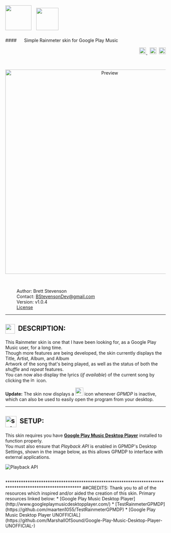 <img src="http://i.imgur.com/FAxF3zx.png" height="78" width="82">&nbsp;&nbsp; <img src="https://cloud.githubusercontent.com/assets/16360374/18604467/d361e41e-7c31-11e6-967a-1ab7b091837e.png" height="70">
---------------------------------------------------------------------------------------------------------
####&nbsp;&nbsp;&nbsp;&nbsp;&nbsp;&nbsp;Simple Rainmeter skin for Google Play Music

<p align="right">
  <a href="https://badge.fury.io/gh/JonSn0w%2FPlayMusic">
      <img src="https://badge.fury.io/gh/JonSn0w%2FPlayMusic.svg" height="21" alt="GitHub version" >
  </a>&nbsp;
  <span class="badge-paypal">
  <a href="https://www.paypal.com/cgi-bin/webscr?cmd=_s-xclick&hosted_button_id=E6RKPR34SH6CU" title="Donate to this project using Paypal">
      <img src="https://img.shields.io/badge/paypal-donate-yellow.svg" height="21" title="Donate"></a></span>&nbsp;
  <a href="https://gitter.im/PlayMusic/Lobby">
        <img src="https://badges.gitter.im/PlayMusic/Lobby.svg" height="21" title="Gitter">
  </a>
</p>

<br>
  <p align="center">
  <img src="https://github.com/JonSn0w/PlayMusic/blob/master/Preview/LandscapePreview.png" width="640" title="Preview">
  </p>
  <br>
  
  &nbsp;&nbsp;&nbsp;&nbsp;&nbsp;&nbsp;&nbsp;&nbsp;&nbsp;Author: Brett Stevenson  
  &nbsp;&nbsp;&nbsp;&nbsp;&nbsp;&nbsp;&nbsp;&nbsp;&nbsp;Contact: BStevensonDev@gmail.com  
  &nbsp;&nbsp;&nbsp;&nbsp;&nbsp;&nbsp;&nbsp;&nbsp;&nbsp;Version: v1.0.4  
  &nbsp;&nbsp;&nbsp;&nbsp;&nbsp;&nbsp;&nbsp;&nbsp;&nbsp;[License](.../.../blob/master/LICENSE)  
*********************************************************************************************************
   
## <img title="" alt="" src="http://image.flaticon.com/icons/svg/149/149187.svg" height="30" width="30" align="absmiddle">&nbsp;&nbsp;DESCRIPTION:  
  This Rainmeter skin is one that I have been looking for, as a Google Play Music user, for a long time.  
  Though more features are being developed, the skin currently displays the Title, Artist, Album, and Album  
  Artwork of the song that's being played, as well as the status of both the *shuffle* and *repeat* features.  
  You can now also display the lyrics (*if available*) of the current song by clicking the <img src="https://cloud.githubusercontent.com/assets/16360374/19436457/0dd5b9b2-9425-11e6-8352-76be17bae6cb.png" width="15" title="info"> icon.  
    
  **Update:** The skin now displays a <img src="https://cloud.githubusercontent.com/assets/16360374/18604473/f2c1e336-7c31-11e6-94f9-a3dc17840435.png" width="25" height="25"/>  icon whenever *GPMDP* is inactive, which can also be used to easily open the program from your desktop.
  <br>
*********************************************************************************************************  
  
## <img title="setup" alt="setup" src="http://image.flaticon.com/icons/svg/149/149421.svg" height="35" width="35" align="absmiddle">&nbsp;&nbsp;SETUP:
  This skin requires you have [**Google Play Music Desktop Player**](http://www.googleplaymusicdesktopplayer.com/) installed to function properly.  
  You must also ensure that *Playback API* is enabled in GPMDP's Desktop Settings, shown in the image below, as this allows GPMDP to interface with external applications.   
  
  ![Playback API](https://github.com/JonSn0w/PlayMusic/blob/master/Preview/SetupImg.png)
  
<br>
*********************************************************************************************************
##CREDITS:  
Thank you to all of the resources which inspired and/or aided the creation of this skin.  
  Primary resources linked below:  
  * [Google Play Music Desktop Player](http://www.googleplaymusicdesktopplayer.com/)   
  * [TestRainmeterGPMDP](https://github.com/maarten1055/TestRainmeterGPMDP)  
  * [Google Play Music Desktop Player UNOFFICIAL](https://github.com/MarshallOfSound/Google-Play-Music-Desktop-Player-UNOFFICIAL-)  

<br>

